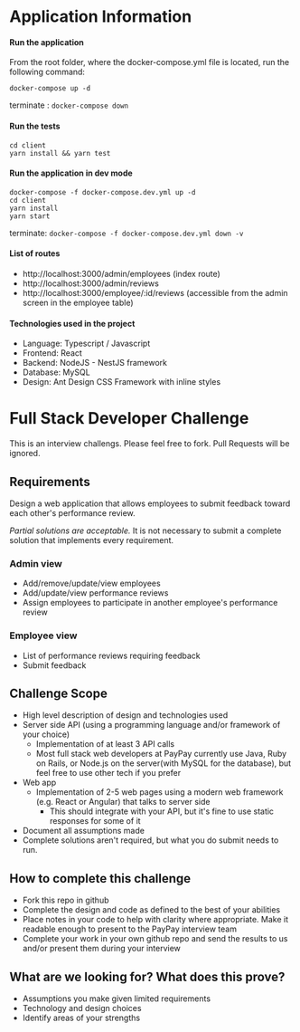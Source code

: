 # Application Information

#### Run the application

From the root folder, where the docker-compose.yml file is located, run the following command:

```
docker-compose up -d
```

terminate : `docker-compose down`

#### Run the tests

```
cd client
yarn install && yarn test
```

#### Run the application in dev mode

```
docker-compose -f docker-compose.dev.yml up -d
cd client
yarn install
yarn start
```

terminate: `docker-compose -f docker-compose.dev.yml down -v`

#### List of routes

- http://localhost:3000/admin/employees (index route)
- http://localhost:3000/admin/reviews
- http://localhost:3000/employee/:id/reviews (accessible from the admin screen in the employee table)

#### Technologies used in the project

- Language: Typescript / Javascript
- Frontend: React
- Backend: NodeJS - NestJS framework
- Database: MySQL
- Design: Ant Design CSS Framework with inline styles

# Full Stack Developer Challenge

This is an interview challengs. Please feel free to fork. Pull Requests will be ignored.

## Requirements

Design a web application that allows employees to submit feedback toward each other's performance review.

_Partial solutions are acceptable._ It is not necessary to submit a complete solution that implements every requirement.

### Admin view

- Add/remove/update/view employees
- Add/update/view performance reviews
- Assign employees to participate in another employee's performance review

### Employee view

- List of performance reviews requiring feedback
- Submit feedback

## Challenge Scope

- High level description of design and technologies used
- Server side API (using a programming language and/or framework of your choice)
  - Implementation of at least 3 API calls
  - Most full stack web developers at PayPay currently use Java, Ruby on Rails, or Node.js on the server(with MySQL for the database), but feel free to use other tech if you prefer
- Web app
  - Implementation of 2-5 web pages using a modern web framework (e.g. React or Angular) that talks to server side
    - This should integrate with your API, but it's fine to use static responses for some of it
- Document all assumptions made
- Complete solutions aren't required, but what you do submit needs to run.

## How to complete this challenge

- Fork this repo in github
- Complete the design and code as defined to the best of your abilities
- Place notes in your code to help with clarity where appropriate. Make it readable enough to present to the PayPay interview team
- Complete your work in your own github repo and send the results to us and/or present them during your interview

## What are we looking for? What does this prove?

- Assumptions you make given limited requirements
- Technology and design choices
- Identify areas of your strengths
